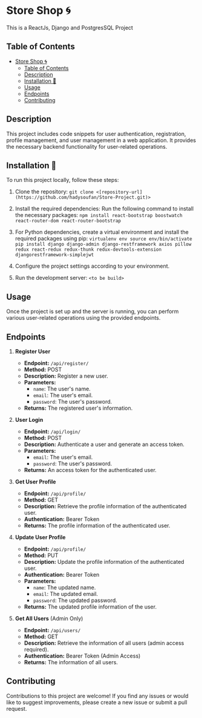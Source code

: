 # Store Shop 🌀

This is a ReactJs, Django and PostgresSQL Project

## Table of Contents

- [Store Shop 🌀](#store-shop-)
  - [Table of Contents](#table-of-contents)
  - [Description](#description)
  - [Installation 🔽](#installation-)
  - [Usage](#usage)
  - [Endpoints](#endpoints)
  - [Contributing](#contributing)

## Description

This project includes code snippets for user authentication, registration, profile management, and user management in a web application. It provides the necessary backend functionality for user-related operations.


## Installation 🔽

To run this project locally, follow these steps:

1. Clone the repository: `git clone <[repository-url](https://github.com/hadysoufan/Store-Project.git)>`

2. Install the required dependencies: Run the following command to install the necessary packages: `npm install react-bootstrap boostwatch react-router-dom react-router-bootstrap`

3. For Python dependencies, create a virtual environment and install the required packages using pip: 
`
virtualenv env
source env/bin/activate
pip install django django-admin django-restframework axios pillow redux react-redux redux-thunk redux-devtools-extension djangorestframework-simplejwt
`
4. Configure the project settings according to your environment.
5. Run the development server: `<to be build>`


## Usage

Once the project is set up and the server is running, you can perform various user-related operations using the provided endpoints.

## Endpoints

1. **Register User**

   - **Endpoint:** `/api/register/`
   - **Method:** POST
   - **Description:** Register a new user.
   - **Parameters:**
     - `name`: The user's name.
     - `email`: The user's email.
     - `password`: The user's password.
   - **Returns:** The registered user's information.

2. **User Login**

   - **Endpoint:** `/api/login/`
   - **Method:** POST
   - **Description:** Authenticate a user and generate an access token.
   - **Parameters:**
     - `email`: The user's email.
     - `password`: The user's password.
   - **Returns:** An access token for the authenticated user.

3. **Get User Profile**

   - **Endpoint:** `/api/profile/`
   - **Method:** GET
   - **Description:** Retrieve the profile information of the authenticated user.
   - **Authentication:** Bearer Token
   - **Returns:** The profile information of the authenticated user.

4. **Update User Profile**

   - **Endpoint:** `/api/profile/`
   - **Method:** PUT
   - **Description:** Update the profile information of the authenticated user.
   - **Authentication:** Bearer Token
   - **Parameters:**
     - `name`: The updated name.
     - `email`: The updated email.
     - `password`: The updated password.
   - **Returns:** The updated profile information of the user.

5. **Get All Users** (Admin Only)

   - **Endpoint:** `/api/users/`
   - **Method:** GET
   - **Description:** Retrieve the information of all users (admin access required).
   - **Authentication:** Bearer Token (Admin Access)
   - **Returns:** The information of all users.

## Contributing

Contributions to this project are welcome! If you find any issues or would like to suggest improvements, please create a new issue or submit a pull request.
